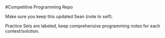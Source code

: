 #Competitive Programming Repo

Make sure you keep this updated Sean (note to self).

Practice Sets are labeled, keep comprehensive programming notes for each contest/solution.
